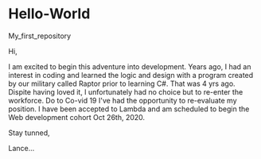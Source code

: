 # Hello-World
My_first_repository

Hi,

I am excited to begin this adventure into development. Years ago, I had an interest in coding and learned the logic and design with a program created by our military called Raptor prior to learning C#. That was 4 yrs ago. Dispite having loved it, I unfortunately had no choice but to re-enter the workforce. Do to Co-vid 19 I've had the opportunity to re-evaluate my position. I have been accepted to Lambda and am scheduled to begin the Web development cohort Oct 26th, 2020.

Stay tunned,

Lance...
